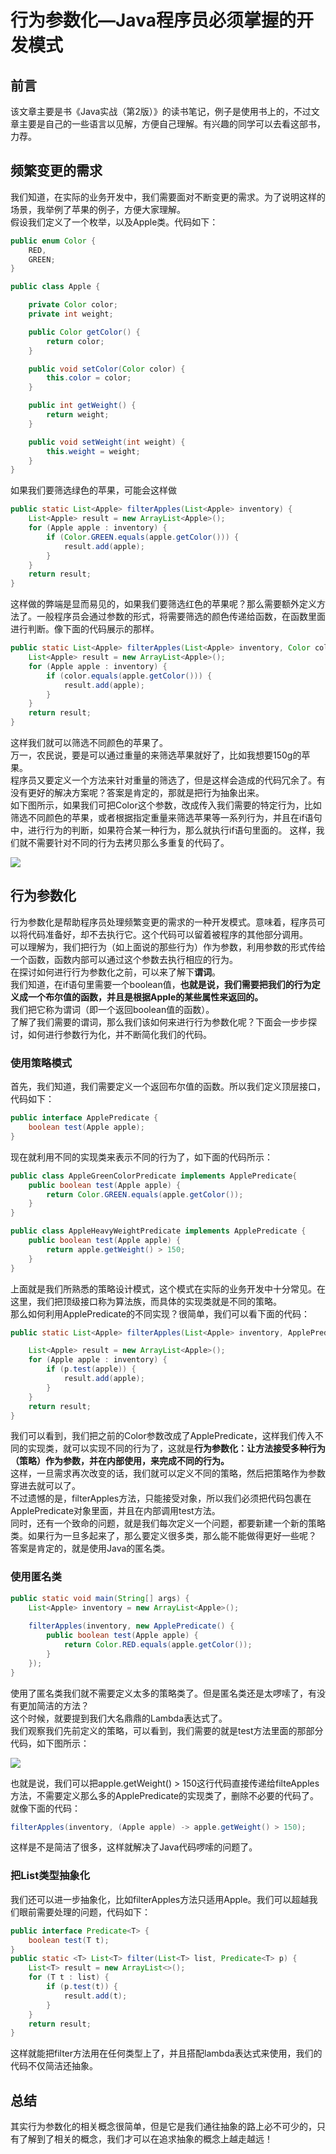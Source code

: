 # 行为参数化—Java程序员必须掌握的开发模式 
前言
--

该文章主要是书《Java实战（第2版）》的读书笔记，例子是使用书上的，不过文章主要是自己的一些语言以见解，方便自己理解。有兴趣的同学可以去看这部书，力荐。

频繁变更的需求
-------

我们知道，在实际的业务开发中，我们需要面对不断变更的需求。为了说明这样的场景，我举例了苹果的例子，方便大家理解。  
假设我们定义了一个枚举，以及Apple类。代码如下：

```java
public enum Color {
    RED,
    GREEN;
}

```

```java
public class Apple {

    private Color color;  
    private int weight;  

    public Color getColor() {
        return color;
    }

    public void setColor(Color color) {
        this.color = color;
    }

    public int getWeight() {
        return weight;
    }

    public void setWeight(int weight) {
        this.weight = weight;
    }
}

```

如果我们要筛选绿色的苹果，可能会这样做

```java
public static List<Apple> filterApples(List<Apple> inventory) {
    List<Apple> result = new ArrayList<Apple>();
    for (Apple apple : inventory) {
        if (Color.GREEN.equals(apple.getColor())) {
            result.add(apple);
        }
    }
    return result;
}

```

这样做的弊端是显而易见的，如果我们要筛选红色的苹果呢？那么需要额外定义方法了。一般程序员会通过参数的形式，将需要筛选的颜色传递给函数，在函数里面进行判断。像下面的代码展示的那样。

```Java
public static List<Apple> filterApples(List<Apple> inventory, Color color) {
    List<Apple> result = new ArrayList<Apple>();
    for (Apple apple : inventory) {
        if (color.equals(apple.getColor())) {
            result.add(apple);
        }
    }
    return result;
}

```

这样我们就可以筛选不同颜色的苹果了。  
万一，农民说，要是可以通过重量的来筛选苹果就好了，比如我想要150g的苹果。  
程序员又要定义一个方法来针对重量的筛选了，但是这样会造成的代码冗余了。有没有更好的解决方案呢？答案是肯定的，那就是把行为抽象出来。  
如下图所示，如果我们可把Color这个参数，改成传入我们需要的特定行为，比如筛选不同颜色的苹果，或者根据指定重量来筛选苹果等一系列行为，并且在if语句中，进行行为的判断，如果符合某一种行为，那么就执行if语句里面的。 这样，我们就不需要针对不同的行为去拷贝那么多重复的代码了。

![](_assets/24efedc6005044ff91e1c640be04a873~tplv-k3u1fbpfcp-jj-mark!3024!0!0!0!q75.awebp.webp)

行为参数化
-----

行为参数化是帮助程序员处理频繁变更的需求的一种开发模式。意味着，程序员可以将代码准备好，却不去执行它。这个代码可以留着被程序的其他部分调用。  
可以理解为，我们把行为（如上面说的那些行为）作为参数，利用参数的形式传给一个函数，函数内部可以通过这个参数去执行相应的行为。  
在探讨如何进行行为参数化之前，可以来了解下**谓词**。  
我们知道，在if语句里需要一个boolean值，**也就是说，我们需要把我们的行为定义成一个布尔值的函数，并且是根据Apple的某些属性来返回的。**   
我们把它称为谓词（即一个返回boolean值的函数）。  
了解了我们需要的谓词，那么我们该如何来进行行为参数化呢？下面会一步步探讨，如何进行参数行为化，并不断简化我们的代码。

### 使用策略模式

首先，我们知道，我们需要定义一个返回布尔值的函数。所以我们定义顶层接口，代码如下：

```java
public interface ApplePredicate {
    boolean test(Apple apple);
}

```

现在就利用不同的实现类来表示不同的行为了，如下面的代码所示：

```java
public class AppleGreenColorPredicate implements ApplePredicate{
    public boolean test(Apple apple) {
        return Color.GREEN.equals(apple.getColor());
    }
}

public class AppleHeavyWeightPredicate implements ApplePredicate {
    public boolean test(Apple apple) {
        return apple.getWeight() > 150;
    }
}

```

上面就是我们所熟悉的策略设计模式，这个模式在实际的业务开发中十分常见。在这里，我们把顶级接口称为算法族，而具体的实现类就是不同的策略。  
那么如何利用ApplePredicate的不同实现？很简单，我们可以看下面的代码：

```java
public static List<Apple> filterApples(List<Apple> inventory, ApplePredicate p) {

    List<Apple> result = new ArrayList<Apple>();
    for (Apple apple : inventory) {
        if (p.test(apple)) {
            result.add(apple);
        }
    }
    return result;
}

```

我们可以看到，我们把之前的Color参数改成了ApplePredicate，这样我们传入不同的实现类，就可以实现不同的行为了，这就是**行为参数化：让方法接受多种行为（策略）作为参数，并在内部使用，来完成不同的行为。**   
这样，一旦需求再次改变的话，我们就可以定义不同的策略，然后把策略作为参数穿进去就可以了。  
不过遗憾的是，filterApples方法，只能接受对象，所以我们必须把代码包裹在ApplePredicate对象里面，并且在内部调用test方法。  
同时，还有一个致命的问题，就是我们每次定义一个问题，都要新建一个新的策略类。如果行为一旦多起来了，那么要定义很多类，那么能不能做得更好一些呢？  
答案是肯定的，就是使用Java的匿名类。

### 使用匿名类

```java
public static void main(String[] args) {
    List<Apple> inventory = new ArrayList<Apple>();
    
    filterApples(inventory, new ApplePredicate() {
        public boolean test(Apple apple) {
            return Color.RED.equals(apple.getColor());
        }
    });
}

```

使用了匿名类我们就不需要定义太多的策略类了。但是匿名类还是太啰嗦了，有没有更加简洁的方法？  
这个时候，就要提到我们大名鼎鼎的Lambda表达式了。  
我们观察我们先前定义的策略，可以看到，我们需要的就是test方法里面的那部分代码，如下图所示：

![](_assets/376052eac34546f3b56367fb47ed3b24~tplv-k3u1fbpfcp-jj-mark!3024!0!0!0!q75.awebp.webp)
  
也就是说，我们可以把apple.getWeight() > 150这行代码直接传递给filteApples方法，不需要定义那么多的ApplePredicate的实现类了，删除不必要的代码了。  
就像下面的代码：

```java
filterApples(inventory, (Apple apple) -> apple.getWeight() > 150);

```

这样是不是简洁了很多，这样就解决了Java代码啰嗦的问题了。

### 把List类型抽象化

我们还可以进一步抽象化，比如filterApples方法只适用Apple。我们可以超越我们眼前需要处理的问题，代码如下：

```java
public interface Predicate<T> {
    boolean test(T t);
}
public static <T> List<T> filter(List<T> list, Predicate<T> p) {
    List<T> result = new ArrayList<>();
    for (T t : list) {
        if (p.test(t)) {
            result.add(t);
        }
    }
    return result;
}

```

这样就能把filter方法用在任何类型上了，并且搭配lambda表达式来使用，我们的代码不仅简洁还抽象。

总结
--

其实行为参数化的相关概念很简单，但是它是我们通往抽象的路上必不可少的，只有了解到了相关的概念，我们才可以在追求抽象的概念上越走越远！